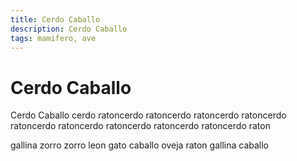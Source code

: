 ```yaml
---
title: Cerdo Caballo
description: Cerdo Caballo
tags: mamifero, ave
---
```


# Cerdo Caballo

Cerdo Caballo cerdo ratoncerdo ratoncerdo ratoncerdo ratoncerdo ratoncerdo ratoncerdo ratoncerdo ratoncerdo ratoncerdo raton

gallina zorro zorro leon gato caballo oveja raton gallina caballo